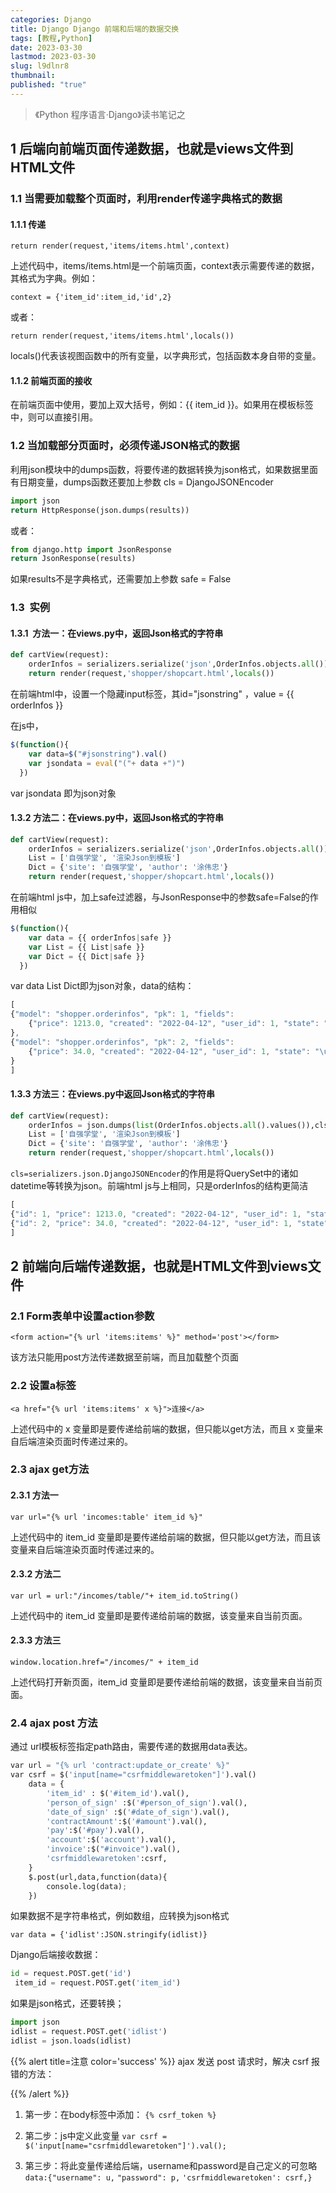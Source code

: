 ```yaml
---
categories: Django
title: Django Django 前端和后端的数据交换
tags: [教程,Python]
date: 2023-03-30
lastmod: 2023-03-30 
slug: l9dlnr8
thumbnail:  
published: "true"
---
```


>《Python 程序语言·Django》读书笔记之

## 1 后端向前端页面传递数据，也就是views文件到HTML文件  

### 1.1 当需要加载整个页面时，利用render传递字典格式的数据  

#### 1.1.1 传递  

`return render(request,'items/items.html',context)`  

上述代码中，items/items.html是一个前端页面，context表示需要传递的数据，其格式为字典。例如： 

`context = {'item_id':item_id,'id',2}`  

或者： 

`return render(request,'items/items.html',locals())`  

locals()代表该视图函数中的所有变量，以字典形式，包括函数本身自带的变量。  

#### 1.1.2 前端页面的接收  

在前端页面中使用，要加上双大括号，例如：{{ item_id }}。如果用在模板标签中，则可以直接引用。  

### 1.2 当加载部分页面时，必须传递JSON格式的数据  

利用json模块中的dumps函数，将要传递的数据转换为json格式，如果数据里面有日期变量，dumps函数还要加上参数 cls = DjangoJSONEncoder  

```python
import json
return HttpResponse(json.dumps(results))
```  

或者：  

```python
from django.http import JsonResponse
return JsonResponse(results)
```  

如果results不是字典格式，还需要加上参数 safe = False  

### 1.3  实例  

#### 1.3.1  方法一：在views.py中，返回Json格式的字符串  

```python
def cartView(request):
    orderInfos = serializers.serialize('json',OrderInfos.objects.all())
    return render(request,'shopper/shopcart.html',locals())
```  

在前端html中，设置一个隐藏input标签，其id="jsonstring" ，value = {{ orderInfos }}  

在js中，  

```js
$(function(){
    var data=$("#jsonstring").val()
    var jsondata = eval("("+ data +")")
  })
``` 

var jsondata 即为json对象  

#### 1.3.2 方法二：在views.py中，返回Json格式的字符串  

```python
def cartView(request):
    orderInfos = serializers.serialize('json',OrderInfos.objects.all())
    List = ['自强学堂', '渲染Json到模板']
    Dict = {'site': '自强学堂', 'author': '涂伟忠'}
    return render(request,'shopper/shopcart.html',locals())
```  

在前端html js中，加上safe过滤器，与JsonResponse中的参数safe=False的作用相似  

```js
$(function(){
    var data = {{ orderInfos|safe }}
    var List = {{ List|safe }}
    var Dict = {{ Dict|safe }}
  })
``` 

var data List Dict即为json对象，data的结构： 

```js
[
{"model": "shopper.orderinfos", "pk": 1, "fields":
    {"price": 1213.0, "created": "2022-04-12", "user_id": 1, "state": "\u5f85\u652f\u4ed8"}
},
{"model": "shopper.orderinfos", "pk": 2, "fields":
    {"price": 34.0, "created": "2022-04-12", "user_id": 1, "state": "\u5df2\u652f\u4ed8"}
}
]
``` 

#### 1.3.3 方法三：在views.py中返回Json格式的字符串  

```python
def cartView(request):
    orderInfos = json.dumps(list(OrderInfos.objects.all().values()),cls=serializers.json.DjangoJSONEncoder)
    List = ['自强学堂', '渲染Json到模板']
    Dict = {'site': '自强学堂', 'author': '涂伟忠'}
    return render(request,'shopper/shopcart.html',locals())
```  

`cls=serializers.json.DjangoJSONEncoder`的作用是将QuerySet中的诸如datetime等转换为json。前端html js与上相同，只是orderInfos的结构更简洁  

```js
[
{"id": 1, "price": 1213.0, "created": "2022-04-12", "user_id": 1, "state": "\u5f85\u652f\u4ed8"},
{"id": 2, "price": 34.0, "created": "2022-04-12", "user_id": 1, "state": "\u5df2\u652f\u4ed8"}
]
```  

## 2 前端向后端传递数据，也就是HTML文件到views文件  

### 2.1 Form表单中设置action参数  

`<form action="{% url 'items:items' %}" method='post'></form>`  

该方法只能用post方法传递数据至前端，而且加载整个页面  

### 2.2 设置a标签  

`<a href="{% url 'items:items' x %}">连接</a>`  

上述代码中的 x 变量即是要传递给前端的数据，但只能以get方法，而且 x 变量来自后端渲染页面时传递过来的。  

### 2.3 ajax get方法  

#### 2.3.1 方法一  

`var url="{% url 'incomes:table' item_id %}"`  

上述代码中的 item_id 变量即是要传递给前端的数据，但只能以get方法，而且该变量来自后端渲染页面时传递过来的。 

#### 2.3.2 方法二  

`var url = url:"/incomes/table/"+ item_id.toString()`

上述代码中的 item_id 变量即是要传递给前端的数据，该变量来自当前页面。  

#### 2.3.3 方法三  

`window.location.href="/incomes/" + item_id`  

上述代码打开新页面，item_id 变量即是要传递给前端的数据，该变量来自当前页面。  

### 2.4 ajax post 方法  

通过 url模板标签指定path路由，需要传递的数据用data表达。  

```python
var url = "{% url 'contract:update_or_create' %}"
var csrf = $('input[name="csrfmiddlewaretoken"]').val()
    data = {
        'item_id' : $('#item_id').val(),
        'person_of_sign' :$('#person_of_sign').val(), 
        'date_of_sign' :$('#date_of_sign').val(),
        'contractAmount':$('#amount').val(),
        'pay':$('#pay').val(),
        'account':$('account').val(),
        'invoice':$("#invoice").val(),
        'csrfmiddlewaretoken':csrf,
    }
    $.post(url,data,function(data){
        console.log(data); 
    })
```  

如果数据不是字符串格式，例如数组，应转换为json格式  

`var data = {'idlist':JSON.stringify(idlist)}`  

Django后端接收数据：  

```python
id = request.POST.get('id')
 item_id = request.POST.get('item_id')
``` 

如果是json格式，还要转换；  

```python
import json
idlist = request.POST.get('idlist')
idlist = json.loads(idlist)
```  



{{% alert title=注意 color='success' %}}
ajax 发送 post 请求时，解决 csrf 报错的方法：

{{% /alert %}}
1. 第一步：在body标签中添加：
   `{% csrf_token %}`
   
2. 第二步：js中定义此变量
   `var csrf = $('input[name="csrfmiddlewaretoken"]').val();`
   
3. 第三步：将此变量传递给后端，username和password是自己定义的可忽略
   `data:{"username": u,`
   `"password": p,`
   `'csrfmiddlewaretoken': csrf,}`